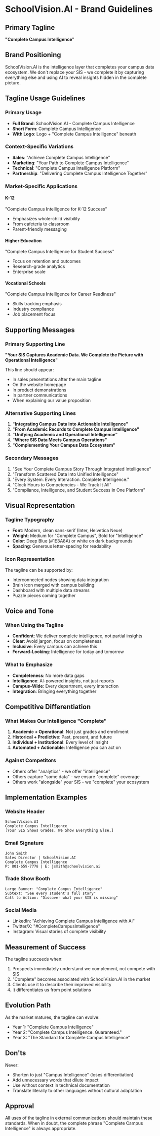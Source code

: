 # SchoolVision.AI - Brand Guidelines

## Primary Tagline
**"Complete Campus Intelligence"**

## Brand Positioning
SchoolVision.AI is the intelligence layer that completes your campus data ecosystem. We don't replace your SIS - we complete it by capturing everything else and using AI to reveal insights hidden in the complete picture.

## Tagline Usage Guidelines

### Primary Usage
- **Full Brand**: SchoolVision.AI - Complete Campus Intelligence
- **Short Form**: Complete Campus Intelligence
- **With Logo**: Logo + "Complete Campus Intelligence" beneath

### Context-Specific Variations
- **Sales**: "Achieve Complete Campus Intelligence"
- **Marketing**: "Your Path to Complete Campus Intelligence"  
- **Technical**: "Complete Campus Intelligence Platform"
- **Partnership**: "Delivering Complete Campus Intelligence Together"

### Market-Specific Applications

#### K-12
"Complete Campus Intelligence for K-12 Success"
- Emphasizes whole-child visibility
- From cafeteria to classroom
- Parent-friendly messaging

#### Higher Education  
"Complete Campus Intelligence for Student Success"
- Focus on retention and outcomes
- Research-grade analytics
- Enterprise scale

#### Vocational Schools
"Complete Campus Intelligence for Career Readiness"
- Skills tracking emphasis
- Industry compliance
- Job placement focus

## Supporting Messages

### Primary Supporting Line
**"Your SIS Captures Academic Data. We Complete the Picture with Operational Intelligence"**

This line should appear:
- In sales presentations after the main tagline
- On the website homepage
- In product demonstrations  
- In partner communications
- When explaining our value proposition

### Alternative Supporting Lines
1. **"Integrating Campus Data Into Actionable Intelligence"**
2. **"From Academic Records to Complete Campus Intelligence"** 
3. **"Unifying Academic and Operational Intelligence"**
4. **"Where SIS Data Meets Campus Operations"**
5. **"Complementing Your Campus Data Ecosystem"**

### Secondary Messages
1. "See Your Complete Campus Story Through Integrated Intelligence"
2. "Transform Scattered Data Into Unified Intelligence"
3. "Every System. Every Interaction. Complete Intelligence."
4. "Clock Hours to Competencies - We Track It All"
5. "Compliance, Intelligence, and Student Success in One Platform"

## Visual Representation

### Tagline Typography
- **Font**: Modern, clean sans-serif (Inter, Helvetica Neue)
- **Weight**: Medium for "Complete Campus", Bold for "Intelligence"
- **Color**: Deep Blue (#1E3A8A) or white on dark backgrounds
- **Spacing**: Generous letter-spacing for readability

### Icon Representation
The tagline can be supported by:
- Interconnected nodes showing data integration
- Brain icon merged with campus building
- Dashboard with multiple data streams
- Puzzle pieces coming together

## Voice and Tone

### When Using the Tagline
- **Confident**: We deliver complete intelligence, not partial insights
- **Clear**: Avoid jargon, focus on completeness
- **Inclusive**: Every campus can achieve this
- **Forward-Looking**: Intelligence for today and tomorrow

### What to Emphasize
- **Completeness**: No more data gaps
- **Intelligence**: AI-powered insights, not just reports
- **Campus-Wide**: Every department, every interaction
- **Integration**: Bringing everything together

## Competitive Differentiation

### What Makes Our Intelligence "Complete"
1. **Academic + Operational**: Not just grades and enrollment
2. **Historical + Predictive**: Past, present, and future
3. **Individual + Institutional**: Every level of insight
4. **Automated + Actionable**: Intelligence you can act on

### Against Competitors
- Others offer "analytics" - we offer "intelligence"
- Others capture "some data" - we ensure "complete" coverage
- Others work "alongside" your SIS - we "complete" your ecosystem

## Implementation Examples

### Website Header
```
SchoolVision.AI
Complete Campus Intelligence
[Your SIS Shows Grades. We Show Everything Else.]
```

### Email Signature
```
John Smith
Sales Director | SchoolVision.AI
Complete Campus Intelligence
P: 801-659-7778 | E: jsmith@schoolvision.ai
```

### Trade Show Booth
```
Large Banner: "Complete Campus Intelligence"
Subtext: "See every student's full story"
Call to Action: "Discover what your SIS is missing"
```

### Social Media
- LinkedIn: "Achieving Complete Campus Intelligence with AI"
- Twitter/X: "#CompleteCampusIntelligence"
- Instagram: Visual stories of complete visibility

## Measurement of Success

The tagline succeeds when:
1. Prospects immediately understand we complement, not compete with SIS
2. "Complete" becomes associated with SchoolVision.AI in the market
3. Clients use it to describe their improved visibility
4. It differentiates us from point solutions

## Evolution Path

As the market matures, the tagline can evolve:
- Year 1: "Complete Campus Intelligence"
- Year 2: "Complete Campus Intelligence. Guaranteed."
- Year 3: "The Standard for Complete Campus Intelligence"

## Don'ts

Never:
- Shorten to just "Campus Intelligence" (loses differentiation)
- Add unnecessary words that dilute impact
- Use without context in technical documentation
- Translate literally to other languages without cultural adaptation

## Approval

All uses of the tagline in external communications should maintain these standards. When in doubt, the complete phrase "Complete Campus Intelligence" is always appropriate.